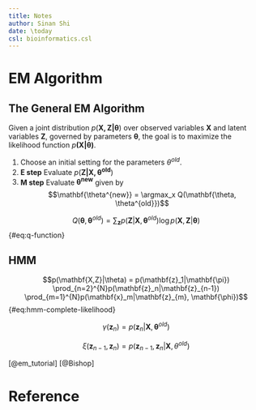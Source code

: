 ```yaml
---
title: Notes
author: Sinan Shi 
date: \today 
csl: bioinformatics.csl
---
```


# EM Algorithm

## The General EM Algorithm
Given a joint distribution $p(\mathbf{X,Z|\theta})$ over observed variables $\mathbf{X}$ and latent variables $\mathbf{Z}$, 
governed by parameters $\mathbf{\theta}$, the goal is to maximize the likelihood function $p\mathbf{(X|\theta)}$.

1. Choose an initial setting for the parameters $\theta^{old}$.
2. **E step** Evaluate $p(\mathbf{Z|X, \theta^{old}})$
3. **M step** Evaluate $\mathbf{\theta^{new}}$ given by
$$\mathbf{\theta^{new}} = \argmax_x Q(\mathbf{\theta, \theta^{old}})$$

$$ Q(\mathbf{\theta}, \mathbf{\theta}^{old}) = 
\sum_{\mathbf{z}} p(\mathbf{Z}|\mathbf{X}, \mathbf{\theta}^{old}) \log p(\mathbf{X},\mathbf{Z}|\mathbf{\theta})$$ {#eq:q-function}


## HMM

$$p(\mathbf{X,Z}|\theta) = p(\mathbf{z}_1|\mathbf{\pi}) \prod_{n=2}^{N}p(\mathbf{z}_n|\mathbf{z}_{n-1}) \prod_{m=1}^{N}p(\mathbf{x}_m|\mathbf{z}_{m}, \mathbf{\phi})$$ {#eq:hmm-complete-likelihood}

$$\gamma(\mathbf{z}_n) = p(\mathbf{z}_n|\mathbf{X}, \mathbf{\theta}^{old})$$

$$\xi(\mathbf{z}_{n-1}, \mathbf{z}_n) = p(\mathbf{z}_{n-1}, \mathbf{z}_n|\mathbf{X}, \theta^{old})$$

[@em_tutorial]
[@Bishop]

# Reference
